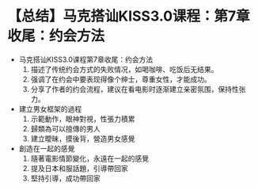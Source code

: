 # 【总结】马克搭讪KISS3.0课程：第7章收尾：约会方法

-   马克搭讪KISS3.0课程第7章收尾：约会方法
    1.  描述了传统约会方式的失败情况，如喝咖啡、吃饭后无结果。
    2.  强调了在约会中要表现得像个绅士，尊重女性，才能成功。
    3.  分享了作者的约会流程，建议在看电影时逐渐建立亲密氛围，保持性张力。
-   建立男女框架的過程
    1.  示範動作，眼神對視，性張力積累
    2.  歸類為可以擅傳的男人
    3.  建立曖昧，摸後背，營造男女感覺
-   創造在一起的感覺
    1.  隨著電影情節變化，永遠在一起的感覺
    2.  提及日本和服話題，引導帶回家
    3.  堅持引導，成功帶回家